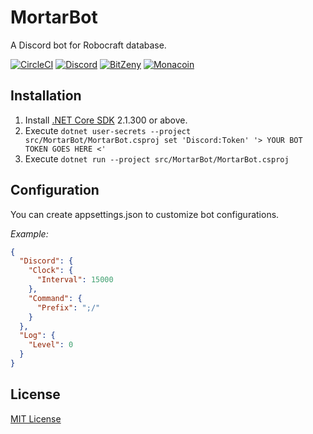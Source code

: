 # MortarBot

A Discord bot for Robocraft database.

[![CircleCI](https://img.shields.io/circleci/token/99773e659534bdfb0ae232268fd203ba230a7406/project/github/acid-chicken/MortarBot.svg?logo=circleci&colorA=161616&colorB=04aa51&style=for-the-badge)](https://circleci.com/gh/acid-chicken/Mortarbot)
[![Discord](https://img.shields.io/discord/448139568924065792.svg?logo=discord&colorA=697ec4&colorB=7289da&style=for-the-badge)](https://discord.gg/43cH7nk)
[![BitZeny](https://zny.pw/badge/ZtipUCycA38u2b8EB1MkbAJdCKDVoShZVS?style=for-the-badge&colorB=007ec6)](https://zny.pw/insight/address/ZtipUCycA38u2b8EB1MkbAJdCKDVoShZVS)
[![Monacoin](https://img.shields.io/badge/dynamic/json.svg?url=https%3A%2F%2Fmona.chainsight.info%2Fapi%2Faddr%2FMTipLaw4F6HfZPHB3rZApE6ThCMfannr5N&logo=data%3Aimage%2Fsvg%2Bxml%3Bbase64%2CPHN2ZyB4bWxucz0iaHR0cDovL3d3dy53My5vcmcvMjAwMC9zdmciIHZpZXdCb3g9IjAgMCAxOTg0IDE3ODMiPg0KPHBhdGggZmlsbD0iI2ZmZiIgZD0iTTk4OSAxMjI1bDEwNi0xODBIODg2bDEwMyAxODB6Ii8%2BDQo8cGF0aCBmaWxsPSIjZmZmIiBkPSJNMTc0MCA2MzVMMTU5OSAwbC0yNzggNDM3Yy0yMTYtNTItNDQxLTUyLTY1NyAwTDM4NyAwIDI0NSA2MzVDOTMgNzU3IDAgOTE2IDAgMTA5MWMwIDM4MiA0NDQgNjkyIDk5MiA2OTJzOTkyLTMxMCA5OTItNjkyYzAtMTc1LTkyLTMzNC0yNDQtNDU2ek00NDEgOTI2aC02NmwxNjEtMTg2aDExOEw0NDEgOTI2em01NDYgNDU0TDcxMyA4OThsNjgtMzkgNjEgMTA4aDMwMGw2My0xMDggNjggMzktMjg2IDQ4MnptNTU3LTQ1NGwtMjEzLTE4NmgxMTlsMTYxIDE4NmgtNjd6Ii8%2BDQo8L3N2Zz4NCg%3D%3D&label=tip&query=%24.balance&suffix=%20mona&style=for-the-badge&colorB=007ec6)](https://mona.chainsight.info/address/MTipLaw4F6HfZPHB3rZApE6ThCMfannr5N)

## Installation

1. Install [.NET Core SDK](https://dot.net/sdk) 2.1.300 or above.
2. Execute `dotnet user-secrets --project src/MortarBot/MortarBot.csproj set 'Discord:Token' '> YOUR BOT TOKEN GOES HERE <'`
3. Execute `dotnet run --project src/MortarBot/MortarBot.csproj`

## Configuration

You can create appsettings.json to customize bot configurations.

*Example:*

```json
{
  "Discord": {
    "Clock": {
      "Interval": 15000
    },
    "Command": {
      "Prefix": ";/"
    }
  },
  "Log": {
    "Level": 0
  }
}
```

## License

[MIT License](https://github.com/acid-chicken/MortarBot/blob/master/LICENSE)
